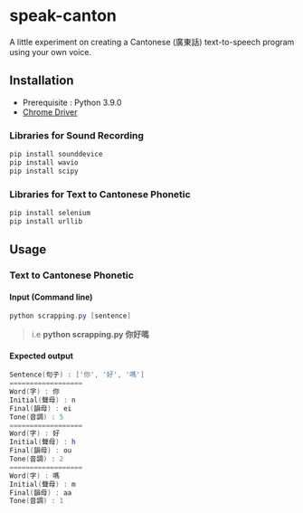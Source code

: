 # speak-canton

A little experiment on creating a Cantonese (廣東話) text-to-speech program using your own voice.



## Installation 
* Prerequisite : Python 3.9.0
* [Chrome Driver](https://chromedriver.chromium.org/) 
### Libraries for Sound Recording
```bash
pip install sounddevice
pip install wavio
pip install scipy
```
### Libraries for Text to Cantonese Phonetic
```powershell
pip install selenium
pip install urllib
```

## Usage
### Text to Cantonese Phonetic
#### Input (Command line)
```powershell
python scrapping.py [sentence]
```
> i.e **python scrapping.py 你好嗎**

#### Expected output
```powershell
Sentence(句子) : ['你', '好', '嗎']
==================
Word(字) : 你
Initial(聲母) : n
Final(韻母) : ei
Tone(音調) : 5
==================
Word(字) : 好
Initial(聲母) : h
Final(韻母) : ou
Tone(音調) : 2
==================
Word(字) : 嗎
Initial(聲母) : m
Final(韻母) : aa
Tone(音調) : 1
```
